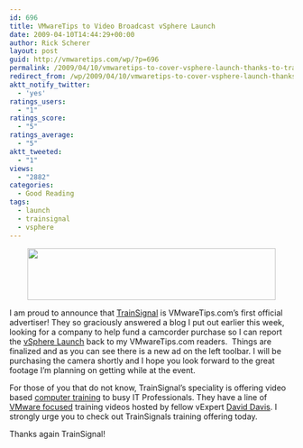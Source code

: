 ```yaml
---
id: 696
title: VMwareTips to Video Broadcast vSphere Launch
date: 2009-04-10T14:44:29+00:00
author: Rick Scherer
layout: post
guid: http://vmwaretips.com/wp/?p=696
permalink: /2009/04/10/vmwaretips-to-cover-vsphere-launch-thanks-to-trainsignal/
redirect_from: /wp/2009/04/10/vmwaretips-to-cover-vsphere-launch-thanks-to-trainsignal/
aktt_notify_twitter:
  - 'yes'
ratings_users:
  - "1"
ratings_score:
  - "5"
ratings_average:
  - "5"
aktt_tweeted:
  - "1"
views:
  - "2882"
categories:
  - Good Reading
tags:
  - launch
  - trainsignal
  - vsphere
---
```

<p style="text-align: center;">
  <a href="http://www.trainsignal.com/"><img class="size-full wp-image-698 aligncenter" title="tslogo" src="http://vmwaretips.com/wp/wp-content/uploads/2009/04/tslogo.png" alt="" width="440" height="92" srcset="http://vmwaretips.com/wp/wp-content/uploads/2009/04/tslogo.png 440w, http://vmwaretips.com/wp/wp-content/uploads/2009/04/tslogo-300x62.png 300w" sizes="(max-width: 440px) 100vw, 440px" /></a>
</p>

I am proud to announce that <a href="http://www.TrainSignal.com" target="_blank">TrainSignal</a> is VMwareTips.com&#8217;s first official advertiser! They so graciously answered a blog I put out earlier this week, looking for a company to help fund a camcorder purchase so I can report the <a href="http://vmwaretips.com/wp/2009/04/06/two-weeks-until-the-release-that-changes-it-all/" target="_blank">vSphere La</a><a href="http://vmwaretips.com/wp/2009/04/06/two-weeks-until-the-release-that-changes-it-all/" target="_blank">unch</a> back to my VMwareTips.com readers.  Things are finalized and as you can see there is a new ad on the left toolbar. I will be purchasing the camera shortly and I hope you look forward to the great footage I&#8217;m planning on getting while at the event.

For those of you that do not know, TrainSignal&#8217;s speciality is offering video based <a href="http://www.TrainSignal.com" target="_blank">computer training</a> to busy IT Professionals. They have a line of <a href="http://www.trainsignal.com/VMware-ESX-Server-Training-P14.aspx" target="_blank">VMware focused</a> training videos hosted by fellow vExpert <a href="http://www.vmwarevideos.com/" target="_blank">David Davis</a>. I strongly urge you to check out TrainSignals training offering today.

Thanks again TrainSignal!
